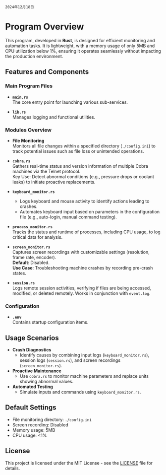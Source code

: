 `2024年12月18日`
# Program Overview

This program, developed in **Rust**, is designed for efficient monitoring and automation tasks. It is lightweight, with a memory usage of only 5MB and CPU utilization below 1%, ensuring it operates seamlessly without impacting the production environment.

## Features and Components

### Main Program Files
- **`main.rs`**  
  The core entry point for launching various sub-services.

- **`lib.rs`**  
  Manages logging and functional utilities.

### Modules Overview
- **File Monitoring**  
  Monitors all file changes within a specified directory (`./config.ini`) to track potential issues such as file loss or unintended operations.

- **`cobra.rs`**  
  Gathers real-time status and version information of multiple Cobra machines via the Telnet protocol.  
  Key Use: Detect abnormal conditions (e.g., pressure drops or coolant leaks) to initiate proactive replacements.

- **`keyboard_monitor.rs`**
    - Logs keyboard and mouse activity to identify actions leading to crashes.
    - Automates keyboard input based on parameters in the configuration file (e.g., auto-login, manual command testing).

- **`process_monitor.rs`**  
  Tracks the status and runtime of processes, including CPU usage, to log critical data for analysis.

- **`screen_monitor.rs`**  
  Captures screen recordings with customizable settings (resolution, frame rate, encoder).  
  **Default**: Disabled.  
  **Use Case**: Troubleshooting machine crashes by recording pre-crash states.

- **`session.rs`**  
  Logs remote session activities, verifying if files are being accessed, modified, or deleted remotely. Works in conjunction with `event.log`.

### Configuration
- **`.env`**  
  Contains startup configuration items.

## Usage Scenarios
- **Crash Diagnostics**
    - Identify causes by combining input logs (`keyboard_monitor.rs`), session logs (`session.rs`), and screen recordings (`screen_monitor.rs`).
- **Proactive Maintenance**
    - Use `cobra.rs` to monitor machine parameters and replace units showing abnormal values.
- **Automated Testing**
    - Simulate inputs and commands using `keyboard_monitor.rs`.

## Default Settings
- File monitoring directory: `./config.ini`
- Screen recording: Disabled
- Memory usage: 5MB
- CPU usage: <1%

## License
This project is licensed under the MIT License - see the [LICENSE](LICENSE) file for details.
